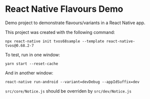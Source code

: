# React Native Flavours Demo

Demo project to demonstrate flavours/variants in a React Native app.

This project was created with the following command:

`npx react-native init tvos68sample --template react-native-tvos@0.68.2-7`

To test, run in one window:

`yarn start --reset-cache`

And in another window:

`react-native run-android --variant=devDebug --appIdSuffix=dev`

`src/core/Notice.js` should be overriden by `src/dev/Notice.js` 
